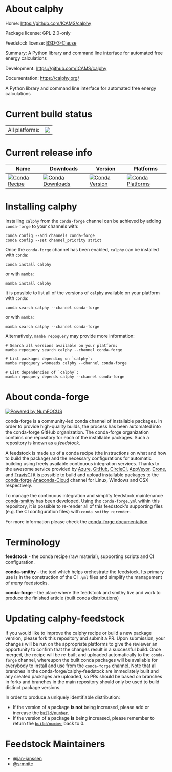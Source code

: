 About calphy
============

Home: https://github.com/ICAMS/calphy

Package license: GPL-2.0-only

Feedstock license: [BSD-3-Clause](https://github.com/conda-forge/calphy-feedstock/blob/main/LICENSE.txt)

Summary: A Python library and command line interface for automated free energy calculations

Development: https://github.com/ICAMS/calphy

Documentation: https://calphy.org/

A Python library and command line interface for automated free energy
calculations


Current build status
====================


<table><tr><td>All platforms:</td>
    <td>
      <a href="https://dev.azure.com/conda-forge/feedstock-builds/_build/latest?definitionId=14275&branchName=main">
        <img src="https://dev.azure.com/conda-forge/feedstock-builds/_apis/build/status/calphy-feedstock?branchName=main">
      </a>
    </td>
  </tr>
</table>

Current release info
====================

| Name | Downloads | Version | Platforms |
| --- | --- | --- | --- |
| [![Conda Recipe](https://img.shields.io/badge/recipe-calphy-green.svg)](https://anaconda.org/conda-forge/calphy) | [![Conda Downloads](https://img.shields.io/conda/dn/conda-forge/calphy.svg)](https://anaconda.org/conda-forge/calphy) | [![Conda Version](https://img.shields.io/conda/vn/conda-forge/calphy.svg)](https://anaconda.org/conda-forge/calphy) | [![Conda Platforms](https://img.shields.io/conda/pn/conda-forge/calphy.svg)](https://anaconda.org/conda-forge/calphy) |

Installing calphy
=================

Installing `calphy` from the `conda-forge` channel can be achieved by adding `conda-forge` to your channels with:

```
conda config --add channels conda-forge
conda config --set channel_priority strict
```

Once the `conda-forge` channel has been enabled, `calphy` can be installed with `conda`:

```
conda install calphy
```

or with `mamba`:

```
mamba install calphy
```

It is possible to list all of the versions of `calphy` available on your platform with `conda`:

```
conda search calphy --channel conda-forge
```

or with `mamba`:

```
mamba search calphy --channel conda-forge
```

Alternatively, `mamba repoquery` may provide more information:

```
# Search all versions available on your platform:
mamba repoquery search calphy --channel conda-forge

# List packages depending on `calphy`:
mamba repoquery whoneeds calphy --channel conda-forge

# List dependencies of `calphy`:
mamba repoquery depends calphy --channel conda-forge
```


About conda-forge
=================

[![Powered by
NumFOCUS](https://img.shields.io/badge/powered%20by-NumFOCUS-orange.svg?style=flat&colorA=E1523D&colorB=007D8A)](https://numfocus.org)

conda-forge is a community-led conda channel of installable packages.
In order to provide high-quality builds, the process has been automated into the
conda-forge GitHub organization. The conda-forge organization contains one repository
for each of the installable packages. Such a repository is known as a *feedstock*.

A feedstock is made up of a conda recipe (the instructions on what and how to build
the package) and the necessary configurations for automatic building using freely
available continuous integration services. Thanks to the awesome service provided by
[Azure](https://azure.microsoft.com/en-us/services/devops/), [GitHub](https://github.com/),
[CircleCI](https://circleci.com/), [AppVeyor](https://www.appveyor.com/),
[Drone](https://cloud.drone.io/welcome), and [TravisCI](https://travis-ci.com/)
it is possible to build and upload installable packages to the
[conda-forge](https://anaconda.org/conda-forge) [Anaconda-Cloud](https://anaconda.org/)
channel for Linux, Windows and OSX respectively.

To manage the continuous integration and simplify feedstock maintenance
[conda-smithy](https://github.com/conda-forge/conda-smithy) has been developed.
Using the ``conda-forge.yml`` within this repository, it is possible to re-render all of
this feedstock's supporting files (e.g. the CI configuration files) with ``conda smithy rerender``.

For more information please check the [conda-forge documentation](https://conda-forge.org/docs/).

Terminology
===========

**feedstock** - the conda recipe (raw material), supporting scripts and CI configuration.

**conda-smithy** - the tool which helps orchestrate the feedstock.
                   Its primary use is in the construction of the CI ``.yml`` files
                   and simplify the management of *many* feedstocks.

**conda-forge** - the place where the feedstock and smithy live and work to
                  produce the finished article (built conda distributions)


Updating calphy-feedstock
=========================

If you would like to improve the calphy recipe or build a new
package version, please fork this repository and submit a PR. Upon submission,
your changes will be run on the appropriate platforms to give the reviewer an
opportunity to confirm that the changes result in a successful build. Once
merged, the recipe will be re-built and uploaded automatically to the
`conda-forge` channel, whereupon the built conda packages will be available for
everybody to install and use from the `conda-forge` channel.
Note that all branches in the conda-forge/calphy-feedstock are
immediately built and any created packages are uploaded, so PRs should be based
on branches in forks and branches in the main repository should only be used to
build distinct package versions.

In order to produce a uniquely identifiable distribution:
 * If the version of a package **is not** being increased, please add or increase
   the [``build/number``](https://docs.conda.io/projects/conda-build/en/latest/resources/define-metadata.html#build-number-and-string).
 * If the version of a package **is** being increased, please remember to return
   the [``build/number``](https://docs.conda.io/projects/conda-build/en/latest/resources/define-metadata.html#build-number-and-string)
   back to 0.

Feedstock Maintainers
=====================

* [@jan-janssen](https://github.com/jan-janssen/)
* [@srmnitc](https://github.com/srmnitc/)

